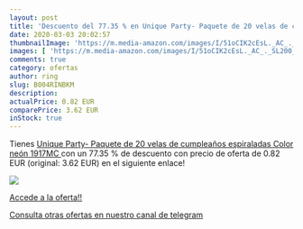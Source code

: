 ```yaml
---
layout: post
title: 'Descuento del 77.35 % en Unique Party- Paquete de 20 velas de cum'
date: 2020-03-03 20:02:57
thumbnailImage: 'https://m.media-amazon.com/images/I/51oCIK2cEsL._AC_._SL200_.jpg'
images: [ 'https://m.media-amazon.com/images/I/51oCIK2cEsL._AC_._SL200_.jpg' ]
comments: true
category: ofertas
author: ring
slug: B004RINBKM
description:
actualPrice: 0.82 EUR
comparePrice: 3.62 EUR
inStock: true
---
```


Tienes [Unique Party- Paquete de 20 velas de cumpleaños espiraladas  Color neón  1917MC ](https://www.amazon.com/dp/B004RINBKM/?tag=redken08-20) con un 77.35 % de descuento con precio de oferta de 0.82 EUR (original: 3.62 EUR) en el siguiente enlace!

[![](https://m.media-amazon.com/images/I/51oCIK2cEsL._AC_._SL200_.jpg)](https://www.amazon.com/dp/B004RINBKM/?tag=redken08-20)

[Accede a la oferta!!](https://www.amazon.com/dp/B004RINBKM/?tag=redken08-20)

[Consulta otras ofertas en nuestro canal de telegram](https://t.me/s/ofertas25)

